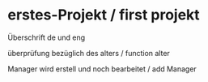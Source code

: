 # erstes-Projekt / first projekt

Überschrift de und eng

überprüfung bezüglich des alters / function alter

Manager wird erstell und noch bearbeitet / add Manager

